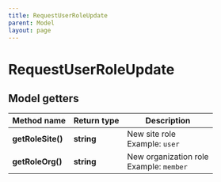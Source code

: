 ```yaml
---
title: RequestUserRoleUpdate
parent: Model
layout: page
---
```


# RequestUserRoleUpdate

## Model getters

Method name | Return type | Description
------------ | ------------- | -------------
**getRoleSite()** | **string** | New site role <br>Example: `user` 
**getRoleOrg()** | **string** | New organization role <br>Example: `member` 

